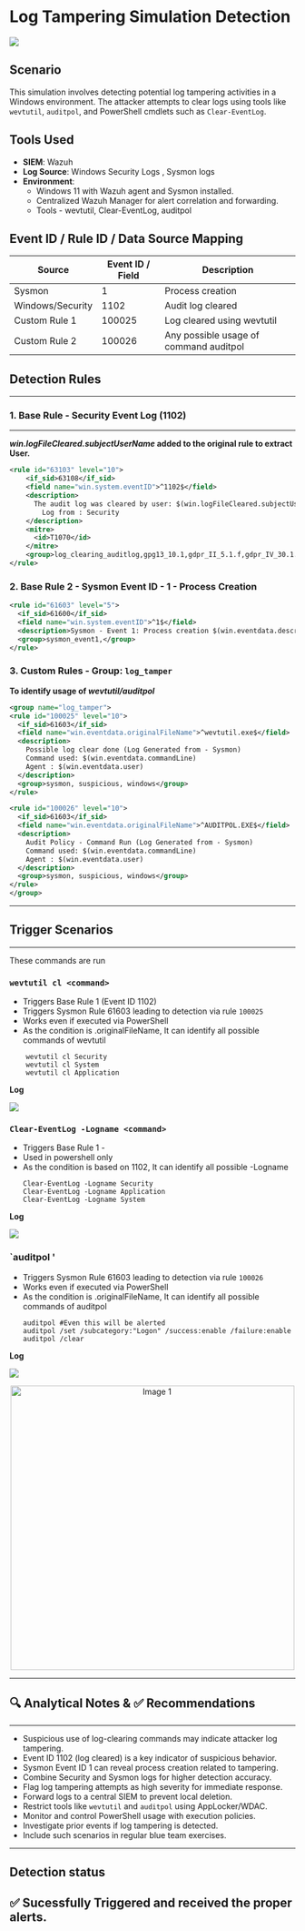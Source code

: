 # Log Tampering Simulation Detection
![](./assets/logtampering.png)
## Scenario

This simulation involves detecting potential log tampering activities in a Windows environment. The attacker attempts to clear logs using tools like `wevtutil`, `auditpol`, and PowerShell cmdlets such as `Clear-EventLog`.


## Tools Used
- **SIEM**: Wazuh  
- **Log Source**: Windows Security Logs , Sysmon logs
- **Environment**:
  - Windows 11 with Wazuh agent and Sysmon installed.
  - Centralized Wazuh Manager for alert correlation and forwarding.
  - Tools - wevtutil, Clear-EventLog, auditpol


## Event ID / Rule ID / Data Source Mapping

| Source        | Event ID / Field              | Description                        |
|---------------|-------------------------------|------------------------------------|
| Sysmon        | 1                             | Process creation                   |
| Windows/Security| 1102                        | Audit log cleared                  |
| Custom Rule 1 | 100025                        | Log cleared using wevtutil         |
| Custom Rule 2 | 100026                        | Any possible usage of command auditpol|


## Detection Rules
---
### 1. Base Rule - Security Event Log (1102)
---
**_win.logFileCleared.subjectUserName_ added to the original rule to extract User.**
```xml
<rule id="63103" level="10">
    <if_sid>63108</if_sid>
    <field name="win.system.eventID">^1102$</field>
    <description>
      The audit log was cleared by user: $(win.logFileCleared.subjectUserName)
        Log from : Security
    </description>
    <mitre>
      <id>T1070</id>
    </mitre>
    <group>log_clearing_auditlog,gpg13_10.1,gdpr_II_5.1.f,gdpr_IV_30.1.g,</group>
</rule>
```

### 2. Base Rule 2 - Sysmon Event ID - 1 - Process Creation

```xml
<rule id="61603" level="5">
  <if_sid>61600</if_sid>
  <field name="win.system.eventID">^1$</field>
  <description>Sysmon - Event 1: Process creation $(win.eventdata.description)</description>
  <group>sysmon_event1,</group>
</rule>
```

### 3. Custom Rules - Group: `log_tamper`

**To identify usage of _wevtutil/auditpol_**

```xml
<group name="log_tamper">
<rule id="100025" level="10">
  <if_sid>61603</if_sid>
  <field name="win.eventdata.originalFileName">^wevtutil.exe$</field>
  <description> 
    Possible log clear done (Log Generated from - Sysmon)  
    Command used: $(win.eventdata.commandLine)  
    Agent : $(win.eventdata.user)
  </description>
  <group>sysmon, suspicious, windows</group>
</rule>

<rule id="100026" level="10">
  <if_sid>61603</if_sid>
  <field name="win.eventdata.originalFileName">^AUDITPOL.EXE$</field>
  <description> 
    Audit Policy - Command Run (Log Generated from - Sysmon)  
    Command used: $(win.eventdata.commandLine)  
    Agent : $(win.eventdata.user)
  </description>
  <group>sysmon, suspicious, windows</group>
</rule>
</group>
```
---
## Trigger Scenarios
---
These commands are run

### `wevtutil cl <command>`
  - Triggers Base Rule 1 (Event ID 1102)
  - Triggers Sysmon Rule 61603 leading to detection via rule `100025`
  - Works even if executed via PowerShell
  - As the condition is .originalFileName, It can identify all possible commands of wevtutil

```
    wevtutil cl Security
    wevtutil cl System
    wevtutil cl Application
```

**Log**


![](./assets/wevtutil.png)


### `Clear-EventLog -Logname <command>`

  - Triggers Base Rule 1 - 
  - Used in powershell only
  - As the condition is based on 1102, It can identify all possible -Logname
    ```
    Clear-EventLog -Logname Security
    Clear-EventLog -Logname Application
    Clear-EventLog -Logname System
    ```
**Log**

![](./assets/Clean.png)    
    
### `auditpol <command>'
  - Triggers Sysmon Rule 61603 leading to detection via rule `100026`
  - Works even if executed via PowerShell
  - As the condition is .originalFileName, It can identify all possible commands of auditpol
    ```
    auditpol #Even this will be alerted
    auditpol /set /subcategory:"Logon" /success:enable /failure:enable
    auditpol /clear
    ```
**Log**


![](./assets/auditpol.png)


<p align="center">
  <img src="./assets/log_telegram.png" alt="Image 1" width="500"/>
</p>

---
## 🔍 Analytical Notes & ✅ Recommendations
---
- Suspicious use of log-clearing commands may indicate attacker log tampering.
- Event ID 1102 (log cleared) is a key indicator of suspicious behavior.
- Sysmon Event ID 1 can reveal process creation related to tampering.
- Combine Security and Sysmon logs for higher detection accuracy.
- Flag log tampering attempts as high severity for immediate response.
- Forward logs to a central SIEM to prevent local deletion.
- Restrict tools like `wevtutil` and `auditpol` using AppLocker/WDAC.
- Monitor and control PowerShell usage with execution policies.
- Investigate prior events if log tampering is detected.
- Include such scenarios in regular blue team exercises.

---
## Detection status
✅ Sucessfully Triggered and received the proper alerts.
---
